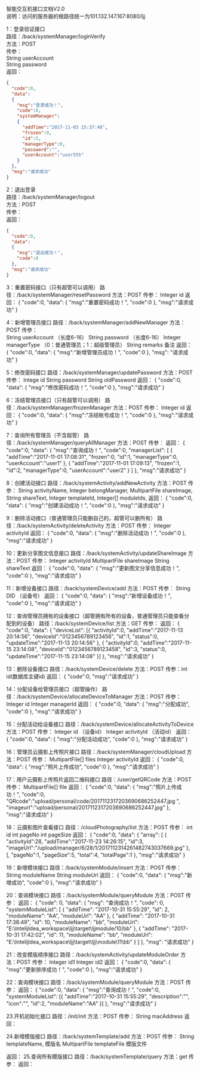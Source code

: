 智能交互机接口文档V2.0  
说明：访问的服务器的根路径统一为101.132.147.167:8080/ljj


1：登录验证接口  
路径：/back/systemManager/loginVerify  
方法：POST  
传参：   
    String userAccount   
    String password  
返回：
```json
{
  "code":0,
  "data":
  {
    "msg":"登录成功！",
    "code":0,
    "systemManager":
    {
      "addTime":"2017-11-03 15:37:48",
      "frozen":0,
      "id":5,
      "managerType":0,
      "password":"",
      "userAccount":"user555"
    }
  },
  "msg":"请求成功"
}
```

2：退出登录  
路径：/back/systemManager/logout  
方法：POST  
传参：   
返回：     
```json
{
  "code":0,
  "data":
  {
    "msg":"退出成功！",
    "code":0
  },
  "msg":"请求成功"
}
```

3：重置密码接口（只有超管可以调用）
路径：/back/systemManager/resetPassword
方法：POST
传参： 
	Integer id
返回：
{
"code":0,
"data":
{
"msg":"重置密码成功！",
"code":0
},
"msg":"请求成功"
}



4：新增管理员接口
路径：/back/systemManager/addNewManager
方法：POST
传参：   
	String userAccount	（长度6-16）
	String password		（长度6-16）
	Integer managerType	（0：普通管理员；1：超级管理员）
	String remarks  备注
返回：
{
"code":0,
"data":
{
"msg":"新增管理员成功！",
"code":0
},
"msg":
"请求成功"
}



5：修改密码接口
路径：/back/systemManager/updatePassword
方法：POST
传参： 
	Intege id
	String password
	String oldPassword
返回：
{
"code":0,
"data":
{
"msg":"修改密码成功！",
"code":0
},
"msg":"请求成功"
}


6：冻结管理员接口（只有超管可以调用）
路径：/back/systemManager/frozenManager
方法：POST
传参： 
	Integer id
返回：
{
"code":0,
"data":
{
"msg":"冻结帐号成功！",
"code":0
},
"msg":"请求成功"
}


7：查询所有管理员（不含超管）
路径：/back/systemManager/queryAllManager
方法：POST
传参： 
返回：
{
"code":0,
"data":
{
"msg":"查询成功！",
"code":0,
"managerList":
[
{
"addTime":"2017-11-01 17:08:31",
"frozen":0,
"id":1,
"managerType":0,
"userAccount":"user1"
},
{
"addTime":"2017-11-01 17:09:13",
"frozen":1,
"id":2,
"managerType":0,
"userAccount":"user2"
}
]
},
"msg":"请求成功"
}













8：创建活动接口
路径：/back/systemActivity/addNewActivity
方法：POST
传参： 
	String activityName,
	Integer belongManager,
	MultipartFile shareImage,
	String shareText,
	Integer templateId,
	Integer[] moduleIds,
返回：
{
"code":0,
"data":
{
"msg":"创建活动成功！",
"code":0
},
"msg":"请求成功"
}


9：删除活动接口（普通管理员只能删自己的，超管可以删所有）
路径：/back/systemActivity/deleteActivity
方法：POST
传参： 
	Integer activityId
返回：
{
"code":0,
"data":
{
"msg":"删除活动成功！",
"code":0
},
"msg":"请求成功"
}


10：更新分享图文信息接口
路径：/back/systemActivity/updateShareImage
方法：POST
传参： 
	Integer activityId
	MultipartFile shareImage
	String shareText
返回：
{
"code":0,
"data":
{
"msg":"更新图文分享信息成功！",
"code":0
},
"msg":"请求成功"
}



11：新增设备接口
路径：/back/systemDevice/add
方法：POST
传参： 
	String DID （设备号）
返回：
{
"code":0,
"data":
{
"msg":"新增设备成功！",
"code":0
},
"msg":"请求成功"
}





12：查询管理员拥有的设备接口（超管拥有所有的设备，普通管理员只能查看分配到的设备）
路径：/back/systemDevice/list
方法：GET
传参： 
返回：
{
"code":0,
"data":
{
"deviceList":
[{
"activityId":0,
"addTime":"2017-11-13 20:14:56",
"deviceId":"0123456789123456",
"id":1,
"status":0,
"updateTime":"2017-11-13 20:14:56"
},
{
"activityId":0,
"addTime":"2017-11-15 23:14:08",
"deviceId":"0123456789123458",
"id":3,
"status":0,
"updateTime":"2017-11-15 23:14:08"
}]
},
"msg":"请求成功"
}

13：删除设备接口
路径：/back/systemDevice/delete
方法：POST
传参：int id(数据库主键id) 
返回：
{
"code":0,
"msg":"请求成功"
}



14：分配设备给管理员接口（超管操作）
路径：/back/systemDevice/allocateDeviceToManager
方法：POST
传参： 
	Integer id
	Integer managerId
返回：
{
"code":0,
"data":
{
"msg":"分配成功",
"code":0
},
"msg":"请求成功"
}


15：分配活动给设备接口
路径：/back/systemDevice/allocateActivityToDevice
方法：POST
传参： 
	Integer id		（设备id）
	Integer activityId	（活动id）
返回：
{
"code":0,
"data":
{
"msg":"分配活动成功",
"code":0
},
"msg":"请求成功"
}



16：管理员云摄影上传照片接口
路径：/back/systemManager/cloudUpload
方法：POST
传参： 
	MultipartFile[] files
	Integer activityId
返回：
{
"code":0,
"data":
{
"msg":"照片上传成功",
"code":0
},
"msg":"请求成功"
}


17：用户云摄影上传照片返回二维码接口
路径：/user/getQRCode
方法：POST
传参： 
	MultipartFile[] file
返回：
{
"code":0,
"data":
{
"msg":"照片上传成功！",
"code":0,
"QRcode":"upload/personal/code/2017112317203690686252447.jpg	",
"imageurl":"upload/personal/2017112317203690686252447.jpg"
},
"msg":"请求成功"
}


18：云摄影图片查看接口
路径：/cloudPhotography/list
方法：POST
传参： 
	int id
	int pageNo
	int pageSize
返回：
{
"code":0,
"data":
{
"array":
[
{
"activityId":28,
"addTime":"2017-11-23 14:26:15",
"id":3,
"imageUrl":"/upload/manager/6/28/1/2017112314261482743037669.jpg"
},
],
"pageNo":1,
"pageSize":5,
"total":4,
"totalPage":1
},
"msg":"请求成功"
}


19：新增模块接口
路径：/back/systemModule/insert
方法：POST
传参： 
	String moduleName
	String moduleUrl
返回：
{
"code":0,
"data":
{
"msg":"新增成功",
"code":0
},
"msg":"请求成功"
}


20：查询模块接口
路径：/back/systemModule/queryModule
方法：POST
传参： 
返回：
{
  "code": 0,
  "data": {
    "msg": "查询成功！",
    "code": 0,
    "systemModuleList": [
      {
        "addTime": "2017-10-31 15:55:29",
        "id": 2,
        "moduleName": "AA",
        "moduleUrl": "AA"
      },
      {
        "addTime": "2017-10-31 17:38:49",
        "id": 10,
        "moduleName": "bb",
        "moduleUrl": "E:\\IntelijIdea_workspace\\ljj\\target\\ljjmodule/10/bb"
      },
      {
        "addTime": "2017-10-31 17:42:02",
        "id": 11,
        "moduleName": "bb",
        "moduleUrl": "E:\\IntelijIdea_workspace\\ljj\\target\\ljj\\module\\11\\bb"
      }
    ]
  },
  "msg": "请求成功"
}





21：改变模版顺序接口
路径：/back/systemActivity/updateModuleOrder
方法：POST
传参： 
	Integer id1
	Integer id2
返回：
{
"code":0,
"data":
{
"msg":"更新排序成功！",
"code":0
},
"msg":"请求成功"
}

22：查询模块接口
路径：/back/systemModule/queryModule
方法：POST
传参： 
返回：
{
"code":0,
"data":
{
"msg":"查询成功！",
"code":0,
"systemModuleList":
[{
"addTime":"2017-10-31 15:55:29",
"description":"",
"icon":"",
"id":2,
"moduleName":"AA"
}]
},
"msg":"请求成功"
}

23.开机初始化接口
路径：/init/init
方法：POST
传参： String macAddress
返回：

24.新增模版接口
路径：/back/systemTemplate/add
方法：POST
传参： String templateName,  模版名
        MultipartFile templateFile  模版文件

返回：
25.查询所有模版接口
路径：/back/systemTemplate/query
方法：get
传参： 
返回：
